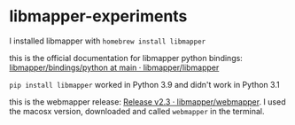 # libmapper-experiments

I installed libmapper with `homebrew install libmapper`

this is the official documentation for libmapper python bindings: [libmapper/bindings/python at main · libmapper/libmapper](https://github.com/libmapper/libmapper/tree/main/bindings/python) 


`pip install libmapper` worked in Python 3.9 and didn't work in Python 3.1


this is the webmapper release: [Release v2.3 · libmapper/webmapper](https://github.com/libmapper/webmapper/releases/tag/2.3). I used the macosx version, downloaded and called `webmapper` in the terminal. 